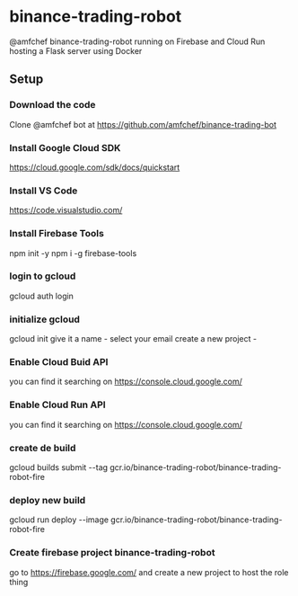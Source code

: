 # binance-trading-robot
 @amfchef binance-trading-robot running on Firebase and Cloud Run hosting a Flask server using Docker
 
## Setup

### Download the code
Clone @amfchef bot at https://github.com/amfchef/binance-trading-bot

### Install Google Cloud SDK
https://cloud.google.com/sdk/docs/quickstart

### Install VS Code
https://code.visualstudio.com/

### Install Firebase Tools
npm init -y
npm i -g firebase-tools

### login to gcloud
gcloud auth login

### initialize gcloud
gcloud init
    give it a name - 
    select your email
    create a new project - 

### Enable Cloud Buid API 
you can find it searching on https://console.cloud.google.com/

### Enable Cloud Run API
you can find it searching on https://console.cloud.google.com/

### create de build
gcloud builds submit --tag gcr.io/binance-trading-robot/binance-trading-robot-fire

### deploy new build
gcloud run deploy --image gcr.io/binance-trading-robot/binance-trading-robot-fire

### Create firebase project binance-trading-robot
go to https://firebase.google.com/ and create a new project to host the role thing
